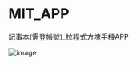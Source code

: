 # MIT_APP
記事本(需登帳號)_拉程式方塊手機APP

![image](https://user-images.githubusercontent.com/38918101/161997478-57eb3317-bb6a-420d-a11f-908551227c48.png)
